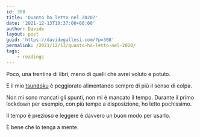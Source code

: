 ```yaml
---
id: 308
title: 'Quanto ho letto nel 2020?'
date: '2021-12-13T10:37:00+00:00'
author: Davide
layout: post
guid: 'https://davidegallesi.com/?p=308'
permalink: /2021/12/13/quanto-ho-letto-nel-2020/
tags:
    - readings
---
```


Poco, una trentina di libri, meno di quelli che avrei voluto e potuto.

E il mio [tsundoku](https://davidegallesi.com/tsundoku/) è peggiorato alimentando sempre di più il senso di colpa.

Non mi sono mancati gli spunti, non mi è mancato il tempo. Durante il primo lockdown per esempio, con più tempo a disposizione, ho letto pochissimo.

Il tempo è prezioso e leggere è davvero un buon modo per usarlo.

È bene che lo tenga a mente.